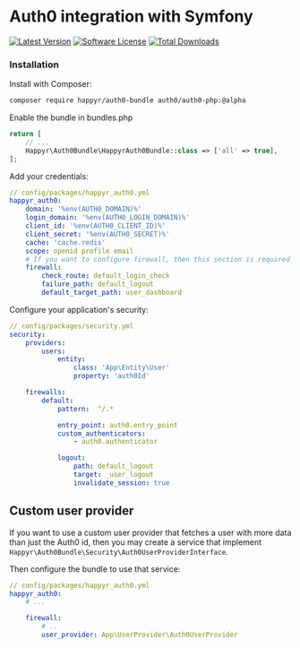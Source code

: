 # Auth0 integration with Symfony

[![Latest Version](https://img.shields.io/github/release/Happyr/auth0-bundle.svg?style=flat-square)](https://github.com/Happyr/auth0-bundle/releases)
[![Software License](https://img.shields.io/badge/license-MIT-brightgreen.svg?style=flat-square)](LICENSE)
[![Total Downloads](https://img.shields.io/packagist/dt/happyr/auth0-bundle.svg?style=flat-square)](https://packagist.org/packages/happyr/auth0-bundle)

### Installation

Install with Composer:

```bash
composer require happyr/auth0-bundle auth0/auth0-php:@alpha
```

Enable the bundle in bundles.php

```php
return [
    // ...
    Happyr\Auth0Bundle\HappyrAuth0Bundle::class => ['all' => true],
];
```
Add your credentials:

```yaml
// config/packages/happyr_auth0.yml
happyr_auth0:
    domain: '%env(AUTH0_DOMAIN)%'
    login_domain: '%env(AUTH0_LOGIN_DOMAIN)%'
    client_id: '%env(AUTH0_CLIENT_ID)%'
    client_secret: '%env(AUTH0_SECRET)%'
    cache: 'cache.redis'
    scope: openid profile email
    # If you want to configure firewall, then this section is required
    firewall:
        check_route: default_login_check
        failure_path: default_logout
        default_target_path: user_dashboard
```

Configure your application's security:

```yaml
// config/packages/security.yml
security:
    providers:
        users:
            entity:
                class: 'App\Entity\User'
                property: 'auth0Id'

    firewalls:
        default:
            pattern:  ^/.*

            entry_point: auth0.entry_point
            custom_authenticators:
                - auth0.authenticator

            logout:
                path: default_logout
                target: _user_logout
                invalidate_session: true
```

## Custom user provider

If you want to use a custom user provider that fetches a user with more data than
just the Auth0 id, then you may create a service that implement `Happyr\Auth0Bundle\Security\Auth0UserProviderInterface`.

Then configure the bundle to use that service:

```yaml
// config/packages/happyr_auth0.yml
happyr_auth0:
    # ...

    firewall:
        # ..
        user_provider: App\UserProvider\Auth0UserProvider
```
